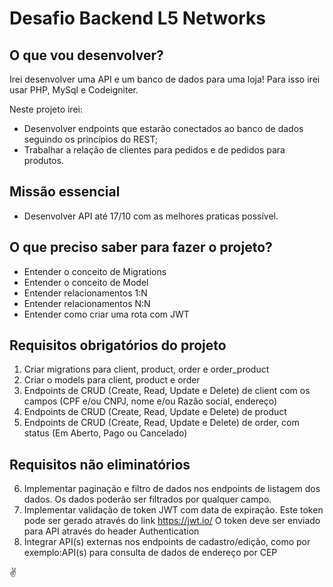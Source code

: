 # Desafio Backend L5 Networks

## O que vou desenvolver?

Irei desenvolver uma API e um banco de dados para uma loja! Para isso irei usar PHP, MySql e Codeigniter.

Neste projeto irei:

- Desenvolver endpoints que estarão conectados ao banco de dados seguindo os princípios do REST;
- Trabalhar a relação de clientes para pedidos e de pedidos para produtos.

## Missão essencial

- Desenvolver API até 17/10 com as melhores praticas possível.

## O que preciso saber para fazer o projeto?

-  Entender o conceito de Migrations
-  Entender o conceito de Model
-  Entender relacionamentos 1:N
-  Entender relacionamentos N:N
-  Entender como criar uma rota com JWT

## Requisitos obrigatórios do projeto

 1. Criar migrations para client, product, order e order_product
 2. Criar o models para client, product e order
 3. Endpoints de CRUD (Create, Read, Update e Delete) de client com os campos (CPF e/ou CNPJ, nome e/ou Razão social, endereço)
 4. Endpoints de CRUD (Create, Read, Update e Delete) de product
 5. Endpoints de CRUD (Create, Read, Update e Delete) de order, com status (Em Aberto, Pago ou Cancelado)

## Requisitos não eliminatórios

6. Implementar paginação e filtro de dados nos endpoints de listagem dos dados. Os dados poderão ser filtrados por qualquer campo.
7.	Implementar validação de token JWT com data de expiração. Este token pode ser gerado através do link https://jwt.io/ 
O token deve ser enviado para API através do header Authentication
8.	Integrar API(s) externas nos endpoints de cadastro/edição, como por exemplo:API(s) para consulta de dados de endereço por CEP


 ✌️
